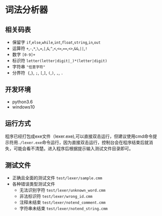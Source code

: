 # 词法分析器
## 相关码表
- 保留字
     `if`,`else`,`while`,`int`,`float`,`string`,`in`,`out`
- 运算符
     `+`,`-`,`*`,`\`,`=`,`|`,`&`,`^`,`<`,`<=`,`==`,`<>`,`&&`,`||`,`!`
- 数字
     `[0-9]+`
- 标识符
     `letter(letter|digit|_)*(letter|digit)`
- 字符串
     `"任意字符"`
- 分界符
  ​    `{`,`}`, `;`, `[`,`]`, `(`,`)`, `,`, `.`
## 开发环境
- python3.6
- windows10
## 运行方式
程序已经打包成exe文件（lexer.exe),可以直接双击运行，但建议使用cmd命令提示符用`./lexer.exe`命令运行，因为直接双击运行，控制台会在程序结束后就消失，可能会看不清楚。进入程序后根据提示输入测试文件目录即可。
## 测试文件
- 正确且全面的测试文件 `test/lexer/sample.cmm`
- 各种错误类型测试文件
    - 无法识别字符 `test/lexer/unknown_word.cmm`
    - 非法标识符 `test/lexer/wrong_id.cmm`
    - 注释未结束 `test/lexer/notend_comment.cmm`
    - 字符串未结束 `test/lexer/notend_string.cmm`